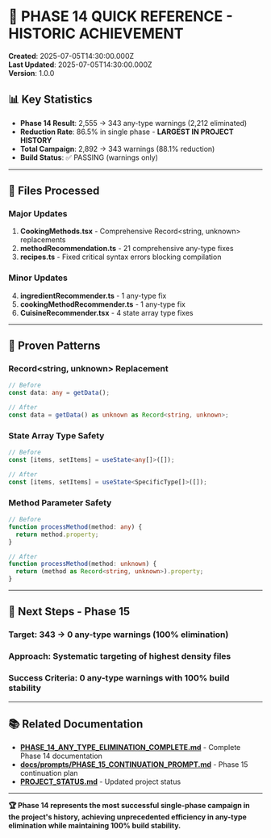 # 🎉 PHASE 14 QUICK REFERENCE - HISTORIC ACHIEVEMENT

**Created**: 2025-07-05T14:30:00.000Z  
**Last Updated**: 2025-07-05T14:30:00.000Z  
**Version**: 1.0.0

## 📊 **Key Statistics**

- **Phase 14 Result**: 2,555 → 343 any-type warnings (2,212 eliminated)
- **Reduction Rate**: 86.5% in single phase - **LARGEST IN PROJECT HISTORY**
- **Total Campaign**: 2,892 → 343 warnings (88.1% reduction)
- **Build Status**: ✅ PASSING (warnings only)

---

## 🎯 **Files Processed**

### **Major Updates**

1. **CookingMethods.tsx** - Comprehensive Record<string, unknown> replacements
2. **methodRecommendation.ts** - 21 comprehensive any-type fixes
3. **recipes.ts** - Fixed critical syntax errors blocking compilation

### **Minor Updates**

4. **ingredientRecommender.ts** - 1 any-type fix
5. **cookingMethodRecommender.ts** - 1 any-type fix
6. **CuisineRecommender.tsx** - 4 state array type fixes

---

## 🔧 **Proven Patterns**

### **Record<string, unknown> Replacement**

```typescript
// Before
const data: any = getData();

// After
const data = getData() as unknown as Record<string, unknown>;
```

### **State Array Type Safety**

```typescript
// Before
const [items, setItems] = useState<any[]>([]);

// After
const [items, setItems] = useState<SpecificType[]>([]);
```

### **Method Parameter Safety**

```typescript
// Before
function processMethod(method: any) {
  return method.property;
}

// After
function processMethod(method: unknown) {
  return (method as Record<string, unknown>).property;
}
```

---

## 🚀 **Next Steps - Phase 15**

### **Target**: 343 → 0 any-type warnings (100% elimination)

### **Approach**: Systematic targeting of highest density files

### **Success Criteria**: 0 any-type warnings with 100% build stability

---

## 📚 **Related Documentation**

- **[PHASE_14_ANY_TYPE_ELIMINATION_COMPLETE.md](./PHASE_14_ANY_TYPE_ELIMINATION_COMPLETE.md)** -
  Complete Phase 14 documentation
- **[docs/prompts/PHASE_15_CONTINUATION_PROMPT.md](./docs/prompts/PHASE_15_CONTINUATION_PROMPT.md)** -
  Phase 15 continuation plan
- **[PROJECT_STATUS.md](./PROJECT_STATUS.md)** - Updated project status

---

**🏆 Phase 14 represents the most successful single-phase campaign in the
project's history, achieving unprecedented efficiency in any-type elimination
while maintaining 100% build stability.**
